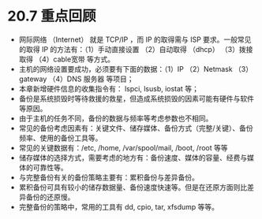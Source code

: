 # 20.7 重点回顾

-   网际网络 （Internet） 就是 TCP/IP ，而 IP 的取得需与 ISP 要求。一般常见的取得 IP 的方法有：（1）手动直接设置 （2）自动取得 （dhcp） （3）拨接取得 （4）cable宽带 等方式。
-   主机的网络设置要成功，必须要有下面的数据：（1）IP （2）Netmask （3）gateway （4）DNS 服务器 等项目；
-   本章新增硬件信息的收集指令有： lspci, lsusb, iostat 等；
-   备份是系统损毁时等待救援的救星，但造成系统损毁的因素可能有硬件与软件等原因。
-   由于主机的任务不同，备份的数据与频率等考虑参数也不相同。
-   常见的备份考虑因素有：关键文件、储存媒体、备份方式（完整/关键）、备份频率、使用的备份工具等。
-   常见的关键数据有：/etc, /home, /var/spool/mail, /boot, /root 等等
-   储存媒体的选择方式，需要考虑的地方有：备份速度、媒体的容量、经费与媒体的可靠性等。
-   与完整备份有关的备份策略主要有：累积备份与差异备份。
-   累积备份可具有较小的储存数据量、备份速度快速等。但是在还原方面则比差异备份的还原慢。
-   完整备份的策略中，常用的工具有 dd, cpio, tar, xfsdump 等等。